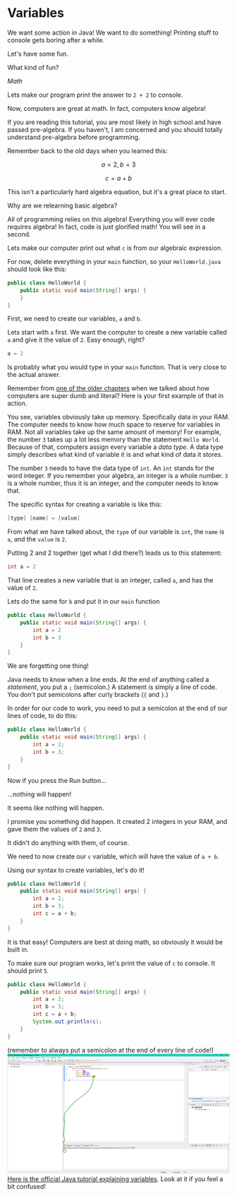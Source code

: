 # Variables

We want some action in Java! We want to do something! Printing stuff to console gets boring after a while. 

Let's have some fun.

What kind of fun?

_Math_

Lets make our program print the answer to `2 + 2` to console.

Now, computers are great at math. In fact, computers know algebra!

If you are reading this tutorial, you are most likely in high school and have passed pre-algebra. If you haven't, I am concerned and you should totally understand pre-algebra before programming.

Remember back to the old days when you learned this:

$$a = 2, b = 3$$

$$c = a + b$$

This isn't a particularly hard algebra equation, but it's a great place to start.

Why are we relearning basic algebra?

All of programming relies on this algebra! Everything you will ever code requires algebra! In fact, code is just glorified math! You will see in a second.

Lets make our computer print out what `c` is from our algebraic expression.

For now, delete everything in your `main` function, so your `HelloWorld.java` should look like this:

```java
public class HelloWorld {
    public static void main(String[] args) {
    }
}
```

First, we need to create our variables, `a` and `b`.

Lets start with `a` first. We want the computer to create a new variable called `a` and give it the value of `2`. Easy enough, right?

```java
a = 2
```

Is probably what you would type in your `main` function. That is very close to the actual answer.

Remember from [one of the older chapters](/what-is-a-computer.md) when we talked about how computers are super dumb and literal? Here is your first example of that in action.

You see, variables obviously take up memory. Specifically data in your RAM. The computer needs to know how much space to reserve for variables in RAM. Not all variables take up the same amount of memory! For example, the number `3` takes up a lot less memory than the statement `Hello World`. Because of that, computers assign every variable a _data type._ A data type simply describes what kind of variable it is and what kind of data it stores.

The number `3` needs to have the data type of `int`. An `int` stands for the word integer. If you remember your algebra, an integer is a whole number. `3` is a whole number, thus it is an integer, and the computer needs to know that.

The specific syntax for creating a variable is like this:

```java
[type] [name] = [value]
```

From what we have talked about, the `type` of our variable is `int`, the `name` is `a`, and the `value` is `2`.

Putting 2 and 2 together \(get what I did there?\) leads us to this statement:

```java
int a = 2
```

That line creates a new variable that is an integer, called `a`, and has the value of `2`. 

Lets do the same for `b` and put it in our `main` function

```java
public class HelloWorld {
    public static void main(String[] args) {
        int a = 2
        int b = 3
    }
}
```

We are forgetting one thing!

Java needs to know when a line ends. At the end of anything called a _statement_, you put a `;` \(semicolon.\) A statement is simply a line of code. You don't put semicolons after curly brackets \(`{` and `}`.\)

In order for our code to work, you need to put a semicolon at the end of our lines of code, to do this:

```java
public class HelloWorld {
    public static void main(String[] args) {
        int a = 2;
        int b = 3;
    }
}
```

Now if you press the Run button...

...nothing will happen!

It seems like nothing will happen.

I promise you something did happen. It created 2 integers in your RAM, and gave them the values of `2` and `3`.

It didn't do anything with them, of course.

We need to now create our `c` variable, which will have the value of `a + b`.

Using our syntax to create variables, let's do it!

```java
public class HelloWorld {
    public static void main(String[] args) {
        int a = 2;
        int b = 3;
        int c = a + b;
    }
}
```

It is that easy! Computers are best at doing math, so obviously it would be built in.

To make sure our program works, let's print the value of `c` to console. It should print `5`.

```java
public class HelloWorld {
    public static void main(String[] args) {
        int a = 2;
        int b = 3;
        int c = a + b;
        System.out.println(c);
    }
}
```

\(remember to always put a semicolon at the end of every line of code!\)![](/variables/console-output)[Here is the official Java tutorial explaining variables](https://docs.oracle.com/javase/tutorial/java/nutsandbolts/variables.html). Look at it if you feel a bit confused!

